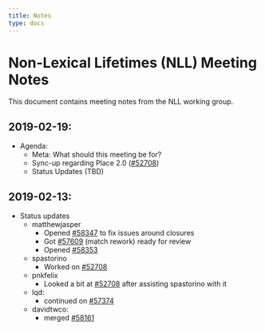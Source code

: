 ```yaml
---
title: Notes
type: docs
---
```

# Non-Lexical Lifetimes (NLL) Meeting Notes
This document contains meeting notes from the NLL working group.

## 2019-02-19:
- Agenda:
  - Meta: What should this meeting be for?
  - Sync-up regarding Place 2.0 ([#52708][])
  - Status Updates (TBD)

## 2019-02-13:
- Status updates
  - matthewjasper
    - Opened [#58347][] to fix issues around closures
    - Got [#57609][] (match rework) ready for review
    - Opened [#58353][]
  - spastorino
    - Worked on [#52708][]
  - pnkfelix
    - Looked a bit at [#52708][] after assisting spastorino with it
  - lqd:
    - continued on [#57374][]
  - davidtwco:
    - merged [#58161][]

[#52708]: https://github.com/rust-lang/rust/issues/52708
[#57374]: https://github.com/rust-lang/rust/issues/57374
[#57609]: https://github.com/rust-lang/rust/issues/57609
[#58161]: https://github.com/rust-lang/rust/issues/58161
[#58347]: https://github.com/rust-lang/rust/issues/58347
[#58353]: https://github.com/rust-lang/rust/issues/58353
